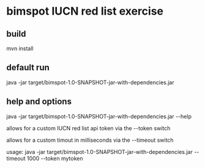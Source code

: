 # bimspot IUCN red list exercise

## build 

mvn install

## default run 

java -jar target/bimspot-1.0-SNAPSHOT-jar-with-dependencies.jar

## help and options

java -jar target/bimspot-1.0-SNAPSHOT-jar-with-dependencies.jar --help

allows for a custom IUCN red list api token via the --token switch

allows for a custom timout in milliseconds via the --timeout switch

usage: java -jar target/bimspot-1.0-SNAPSHOT-jar-with-dependencies.jar --timeout 1000 --token mytoken
